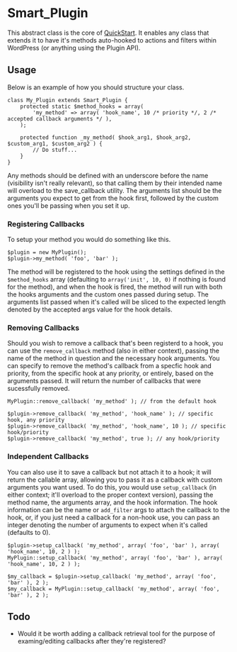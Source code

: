 # Smart_Plugin

This abstract class is the core of [QuickStart](https://github.com/dougwollison/quickstart/). It enables any class that extends it to have it's methods auto-hooked to actions and filters within WordPress (or anything using the Plugin API).

## Usage

Below is an example of how you should structure your class.

    class My_Plugin extends Smart_Plugin {
        protected static $method_hooks = array(
            'my_method' => array( 'hook_name', 10 /* priority */, 2 /* accepted callback arguments */ ),
        );
        
        protected function _my_method( $hook_arg1, $hook_arg2, $custom_arg1, $custom_arg2 ) {
            // Do stuff...
        }
    }

Any methods should be defined with an underscore before the name (visibility isn't really relevant), so that calling them by their intended name will overload to the save_callback utility. The arguments list should be the arguments you expect to get from the hook first, followed by the custom ones you'll be passing when you set it up.

### Registering Callbacks

To setup your method you would do something like this.

    $plugin = new MyPlugin();
    $plugin->my_method( 'foo', 'bar' );

The method will be registered to the hook using the settings defined in the `$method_hooks` array (defaulting to `array('init', 10, 0)` if nothing is found for the method), and when the hook is fired, the method will run with both the hooks arguments and the custom ones passed during setup. The arguments list passed when it's called will be sliced to the expected length denoted by the accepted args value for the hook details.

### Removing Callbacks
    
Should you wish to remove a callback that's been registerd to a hook, you can use the `remove_callback` method (also in either context), passing the name of the method in question and the necessary hook arguments. You can specify to remove the method's callback from a specfic hook and priority, from the specific hook at any priority, or entirely, based on the arguments passed. It will return the number of callbacks that were sucessfully removed.

    MyPlugin::remove_callback( 'my_method' ); // from the default hook
    
    $plugin->remove_callback( 'my_method', 'hook_name' ); // specific hook, any priority
    $plugin->remove_callback( 'my_method', 'hook_name', 10 ); // specific hook/priority
    $plugin->remove_callback( 'my_method', true ); // any hook/priority
    
### Independent Callbacks

You can also use it to save a callback but not attach it to a hook; it will return the callable array, allowing you to pass it as a callback with custom arguments you want used. To do this, you would use `setup_callback` (in either context; it'll overload to the proper context version), passing the method name, the arguments array, and the hook information. The hook information can be the name or `add_filter` args to attach the callback to the hook, or, if you just need a callback for a non-hook use, you can pass an integer denoting the number of arguments to expect when it's called (defaults to 0).

    $plugin->setup_callback( 'my_method', array( 'foo', 'bar' ), array( 'hook_name', 10, 2 ) );
    MyPlugin::setup_callback( 'my_method', array( 'foo', 'bar' ), array( 'hook_name', 10, 2 ) );
    
    $my_callback = $plugin->setup_callback( 'my_method', array( 'foo', 'bar' ), 2 );
    $my_callback = MyPlugin::setup_callback( 'my_method', array( 'foo', 'bar' ), 2 );
    
## Todo

- Would it be worth adding a callback retrieval tool for the purpose of examing/editing callbacks after they're registered?
